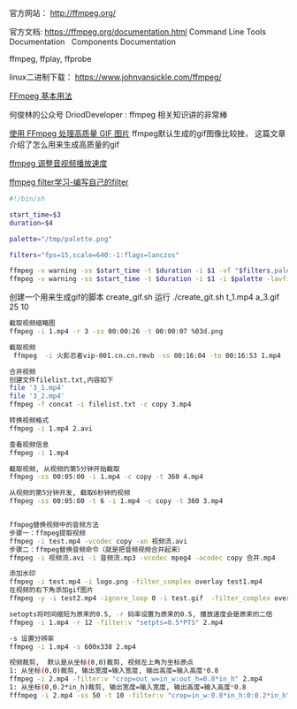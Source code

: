 官方网站： http://ffmpeg.org/

官方文档: https://ffmpeg.org/documentation.html
Command Line Tools Documentation  
Components Documentation  

ffmpeg, ffplay, ffprobe

linux二进制下载： https://www.johnvansickle.com/ffmpeg/

[FFmpeg 基本用法](http://blog.csdn.net/doublefi123/article/details/24325159)

何俊林的公众号 DriodDeveloper : ffmpeg 相关知识讲的非常棒

[使用 FFmpeg 处理高质量 GIF 图片](http://www.techug.com/post/high-quality-gif-with-ffmpeg.html)
ffmpeg默认生成的gif图像比较挫， 这篇文章介绍了怎么用来生成高质量的gif

[ffmpeg 调整音视频播放速度](http://blog.csdn.net/matrix_laboratory/article/details/53158307)

[ffmpeg filter学习-编写自己的filter](http://www.cnblogs.com/ranson7zop/p/7728639.html)


```bash
#!/bin/sh

start_time=$3
duration=$4

palette="/tmp/palette.png"

filters="fps=15,scale=640:-1:flags=lanczos"

ffmpeg -v warning -ss $start_time -t $duration -i $1 -vf "$filters,palettegen" -y $palette
ffmpeg -v warning -ss $start_time -t $duration -i $1 -i $palette -lavfi "$filters [x]; [x][1:v] paletteuse" -y $2
```
创建一个用来生成gif的脚本 create_gif.sh
运行 ./create_git.sh t_1.mp4 a_3.gif 25 10


```bash
截取视频缩略图
ffmpeg -i 1.mp4 -r 3 -ss 00:00:26 -t 00:00:07 %03d.png

截取视频
 ffmpeg  -i 火影忍者vip-001.cn.cn.rmvb -ss 00:16:04 -to 00:16:53 1.mp4

合并视频
创建文件filelist.txt,内容如下
file '3_1.mp4'
file '3_2.mp4'
ffmpeg -f concat -i filelist.txt -c copy 3.mp4

转换视频格式
ffmpeg -i 1.mp4 2.avi

查看视频信息
ffmpeg -i 1.mp4

截取视频, 从视频的第5分钟开始截取
ffmpeg -ss 00:05:00 -i 1.mp4 -c copy -t 360 4.mp4

从视频的第5分钟开发, 截取6秒钟的视频
ffmpeg -ss 00:05:00 -t 6 -i 1.mp4 -c copy -t 360 3.mp4


ffmpeg替换视频中的音频方法
步骤一：ffmpeg提取视频
ffmpeg -i test.mp4 -vcodec copy -an 视频流.avi
步骤二：ffmpeg替换音频命令（就是把音频视频合并起来）
ffmpeg -i 视频流.avi -i 音频流.mp3 -vcodec mpeg4 -acodec copy 合并.mp4

添加水印
ffmpeg -i test.mp4 -i logo.png -filter_complex overlay test1.mp4
在视频的右下角添加gif图片
ffmpeg -y -i test2.mp4 -ignore_loop 0 -i test.gif  -filter_complex overlay=0:H-h test_out2.mp4

setopts将时间缩短为原来的0.5, -r 码率设置为原来的0.5, 播放速度会是原来的二倍
ffmpeg -i 1.mp4 -r 12 -filter:v "setpts=0.5*PTS" 2.mp4

-s 设置分辨率
ffmpeg -i 1.mp4 -s 600x338 2.mp4

视频裁剪,  默认是从坐标(0,0)裁剪, 视频左上角为坐标原点
1: 从坐标(0,0)裁剪, 输出宽度=输入宽度, 输出高度=输入高度*0.8
ffmpeg -i 2.mp4 -filter:v "crop=out_w=in_w:out_h=0.8*in_h" 2.mp4
1: 从坐标(0,0.2*in_h)裁剪, 输出宽度=输入宽度, 输出高度=输入高度*0.8
fffmpeg -i 2.mp4 -ss 50 -t 10 -filter:v "crop=in_w:0.8*in_h:0:0.2*in_h" 3_caijian.mp4
```
